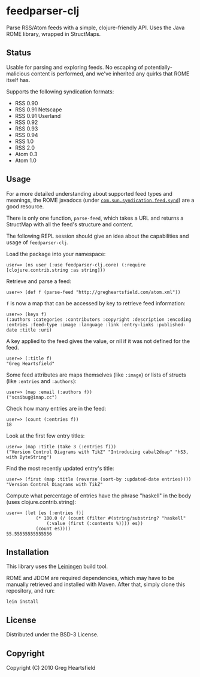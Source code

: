feedparser-clj
==============

Parse RSS/Atom feeds with a simple, clojure-friendly API.
Uses the Java ROME library, wrapped in StructMaps.

Status
------

Usable for parsing and exploring feeds.  No escaping of potentially-malicious content is performed, and we've inherited any quirks that ROME itself has.

Supports the following syndication formats:

* RSS 0.90
* RSS 0.91 Netscape
* RSS 0.91 Userland
* RSS 0.92
* RSS 0.93
* RSS 0.94
* RSS 1.0
* RSS 2.0
* Atom 0.3
* Atom 1.0

Usage
-----

For a more detailed understanding about supported feed types and meanings, the ROME javadocs (under [`com.sun.syndication.feed.synd`](https://rome.dev.java.net/apidocs/0_8/com/sun/syndication/feed/synd/package-summary.html)) are a good resource.

There is only one function, `parse-feed`, which takes a URL and returns a StructMap with all the feed's structure and content.

The following REPL session should give an idea about the capabilities and usage of `feedparser-clj`.

Load the package into your namespace:

    user=> (ns user (:use feedparser-clj.core) (:require [clojure.contrib.string :as string]))

Retrieve and parse a feed: 

    user=> (def f (parse-feed "http://gregheartsfield.com/atom.xml"))

`f` is now a map that can be accessed by key to retrieve feed information:

    user=> (keys f)
    (:authors :categories :contributors :copyright :description :encoding :entries :feed-type :image :language :link :entry-links :published-date :title :uri)

A key applied to the feed gives the value, or nil if it was not defined for the feed.

    user=> (:title f)
    "Greg Heartsfield"

Some feed attributes are maps themselves (like `:image`) or lists of structs (like `:entries` and `:authors`):

    user=> (map :email (:authors f))
    ("scsibug@imap.cc")

Check how many entries are in the feed:

    user=> (count (:entries f))
    18

Look at the first few entry titles:

    user=> (map :title (take 3 (:entries f)))
    ("Version Control Diagrams with TikZ" "Introducing cabal2doap" "hS3, with ByteString")

Find the most recently updated entry's title:

    user=> (first (map :title (reverse (sort-by :updated-date entries))))
    "Version Control Diagrams with TikZ"

Compute what percentage of entries have the phrase "haskell" in the body (uses clojure.contrib.string):

    user=> (let [es (:entries f)] 
               (* 100.0 (/ (count (filter #(string/substring? "haskell" 
                   (:value (first (:contents %)))) es))
               (count es))))
    55.55555555555556

Installation
------------

This library uses the [Leiningen](http://github.com/technomancy/leiningen#readme) build tool.

ROME and JDOM are required dependencies, which may have to be manually retrieved and installed with Maven.  After that, simply clone this repository, and run:

    lein install

License
-------

Distributed under the BSD-3 License.

Copyright
---------

Copyright (C) 2010 Greg Heartsfield